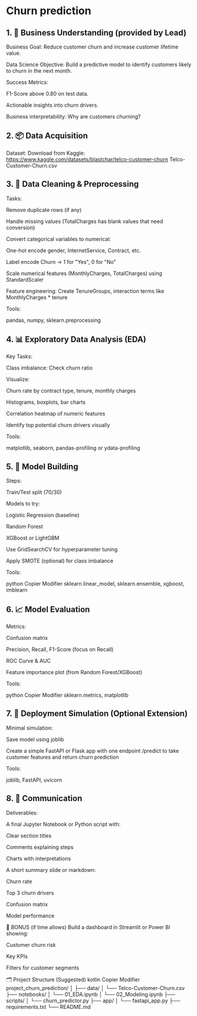 # Churn prediction


## 1. 📌 Business Understanding (provided by Lead)

Business Goal:
Reduce customer churn and increase customer lifetime value.

Data Science Objective:
Build a predictive model to identify customers likely to churn in the next month.

Success Metrics:

F1-Score above 0.80 on test data.

Actionable insights into churn drivers.

Business interpretability: Why are customers churning?

## 2. 📦 Data Acquisition

Dataset:
Download from Kaggle: https://www.kaggle.com/datasets/blastchar/telco-customer-churn
Telco-Customer-Churn.csv

## 3. 🧹 Data Cleaning & Preprocessing

Tasks:

Remove duplicate rows (if any)

Handle missing values (TotalCharges has blank values that need conversion)

Convert categorical variables to numerical:

One-hot encode gender, InternetService, Contract, etc.

Label encode Churn → 1 for "Yes", 0 for "No"

Scale numerical features (MonthlyCharges, TotalCharges) using StandardScaler

Feature engineering: Create TenureGroups, interaction terms like MonthlyCharges * tenure

Tools:

pandas, numpy, sklearn.preprocessing

## 4. 📊 Exploratory Data Analysis (EDA)

Key Tasks:

Class imbalance: Check churn ratio

Visualize:

Churn rate by contract type, tenure, monthly charges

Histograms, boxplots, bar charts

Correlation heatmap of numeric features

Identify top potential churn drivers visually

Tools:


matplotlib, seaborn, pandas-profiling or ydata-profiling

## 5. 🧠 Model Building

Steps:

Train/Test split (70/30)

Models to try:

Logistic Regression (baseline)

Random Forest

XGBoost or LightGBM

Use GridSearchCV for hyperparameter tuning

Apply SMOTE (optional) for class imbalance

Tools:

python
Copier
Modifier
sklearn.linear_model, sklearn.ensemble, xgboost, imblearn

## 6. 📈 Model Evaluation

Metrics:

Confusion matrix

Precision, Recall, F1-Score (focus on Recall)

ROC Curve & AUC

Feature importance plot (from Random Forest/XGBoost)

Tools:

python
Copier
Modifier
sklearn.metrics, matplotlib

## 7. 🚀 Deployment Simulation (Optional Extension)

Minimal simulation:

Save model using joblib

Create a simple FastAPI or Flask app with one endpoint /predict to take customer features and return churn prediction

Tools:

joblib, FastAPI, uvicorn

## 8. 📢 Communication

Deliverables:

A final Jupyter Notebook or Python script with:

Clear section titles

Comments explaining steps

Charts with interpretations

A short summary slide or markdown:

Churn rate

Top 3 churn drivers

Confusion matrix

Model performance

🚧 BONUS (if time allows)
Build a dashboard in Streamlit or Power BI showing:

Customer churn risk

Key KPIs

Filters for customer segments

🗂️ Project Structure (Suggested)
kotlin
Copier
Modifier
project_churn_prediction/
│
├── data/
│   └── Telco-Customer-Churn.csv
├── notebooks/
│   └── 01_EDA.ipynb
│   └── 02_Modeling.ipynb
├── scripts/
│   └── churn_predictor.py
├── app/
│   └── fastapi_app.py
├── requirements.txt
└── README.md